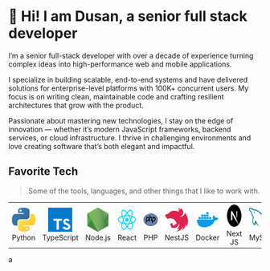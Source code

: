 
<h1 align="left">👋 Hi! I am Dusan, a senior full stack developer</h1>

I’m a senior full-stack developer with over a decade of experience turning complex ideas into high-performance web and mobile applications.

I specialize in building scalable, end-to-end systems and have delivered solutions for enterprise-level platforms with 100K+ concurrent users. My focus is on writing clean, maintainable code and crafting resilient architectures that grow with the product.

Passionate about mastering new technologies, I stay on the edge of innovation — whether it’s modern JavaScript frameworks, backend services, or cloud infrastructure. I thrive in challenging environments and love creating software that’s both elegant and impactful.



<h2 align="left">Favorite Tech</h2>

> Some of the tools, languages, and other things that I like to work with.

<table>
  <tr>
    <td align="center" width="96">
      <img src="./.github/images/python.png" width="48" height="48" alt="JavaScript" />
      <br>Python
    </td>
    <td align="center" width="96">
      <img src="./.github/images/typescript.png" width="48" height="48" alt="TypeScript" />
      <br>TypeScript
    </td>
    <td align="center" width="96">
      <img src="./.github/images/nodejs.png" width="48" height="48" alt="Node.js" />
      <br>Node.js
    </td>
    <td align="center" width="96">
      <img src="./.github/images/react.png" width="48" height="48" alt="React" />
      <br>React
    </td>
     <td align="center" width="96">
      <img src="./.github/images/php.png" width="48" height="48" alt="JavaScript" />
      <br>PHP
    </td>
    <td align="center" width="96">
      <img src="./.github/images/nestjs.svg" width="48" height="48" alt="NestJS" />
      <br>NestJS
    </td>
    <td align="center" width="96">
      <img src="./.github/images/docker.png" width="48" height="48" alt="Docker" />
      <br>Docker
    </td>
    <td align="center" width="96">
      <img src="./.github/images/Next.js.png" width="48" height="48" alt="Pop OS" />
      <br>Next JS
    </td>
    <td align="center" width="96">
      <img src="./.github/images/mysql.png" width="48" height="48" alt="MySQL" />
      <br>MySQL
    </td>
  </tr>
</table>

a